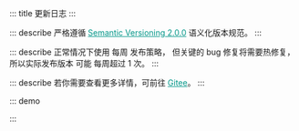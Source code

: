::: title 更新日志
:::

::: describe 严格遵循 <a style="color:#009688;" href="https://semver.org/lang/zh-CN/">Semantic Versioning 2.0.0</a> 语义化版本规范。
:::

::: describe 正常情况下使用 每周 发布策略， 但关键的 bug 修复将需要热修复，所以实际发布版本 可能 每周超过 1 次。
:::

::: describe 若你需要查看更多详情，可前往 <a style="color:#009688;" target="_blank" href="https://gitee.com/layui/layui-vue/releases">Gitee</a>。
:::

::: demo
<template>
<lay-timeline>
<lay-timeline-item title="2.0.0">
<ul>
<a name="2-0-0"></a>
<li>
<h3>2.0.0 <span class="layui-badge-rim">2023-04-26</span></h3>
<ul>
<li>[新增] field 组件 title 插槽，支持标题自定义。</li>
<li>[新增] select-option-group 组件，为 select-option 提供分组。</li>
<li>[新增] tree-select 组件 search 属性，用于启用节点搜索功能。</li>
<li>[新增] form 组件 label-position 属性，全局设置子组件 label 位置。</li>
<li>[新增] checkcard 组件，通过卡片的形式提供多选操作。</li>
<li>[新增] checkcard-group 组件，多选卡片组，用于配合 checkcard 使用。</li>
<li>[新增] radio-button 组件，通过按钮的形式提供单选操作。</li>
<li>[新增] tree-select 组件 contentStyle 属性，用于设置面板的 style 样式。</li>
<li>[新增] tree-select 组件 contentClass 属性，用于设置面板的 class 属性。</li>
<li>[修复] layer 组件 maxmin 属性开启时，最小化内容溢出的问题。</li>
<li>[修复] tree 组件 showCheckbox 属性启用时，title 与 checkbox 的异常间隔。</li>
<li>[修复] form-item 组件 mode 属性为 inline 时，表单项仍以 block 的形式排布。</li>
<li>[修复] rate 组件在 form-item 中不垂直居中的问题。</li>
<li>[修复] switch 组件在 form-item 中不垂直居中的问题。</li>
<li>[修复] form 组件 pane 属性启用时，并且 form-item 组件 label 属性缺省，表单项仍偏移的问题。</li>
<li>[修复] form 组件 pane 属性启用时，方框边角不跟随主题变量的问题。</li>
<li>[修复] icon-picker 组件，选项边角不跟随主题变量的问题。</li>
<li>[修复] tooltip 组件，面板边角不跟随主题变量的问题。</li>
<li>[修复] collapse 组件，面版边角不跟随主题变量的问题。</li>
<li>[修复] date-picker 组件，面板边角不跟随主题变量的问题。</li>
<li>[修复] form-item 组件，required 颜色不跟随主题色的问题。</li>
<li>[优化] form-item 组件，required 边距，调整尺寸。 </li>
<li>[调整] form-item 组件 mode 属性为 inline 时，表单项宽度由 190px 调整为 220px。</li>
<li>[主题] global-primary-color 变量默认值由 #009688 调整为 #16baaa。</li>
<li>[主题] global-checked-color 变量默认值由 #5FB878 调整为 #16b777。</li>
<li>[文档] radio-button 说明从 radio 文档剥离，独立为单独的菜单项。</li>
<li>[文档] collapse 折叠面板文档更新，补充案例说明。</li>
<li>[文档] form 表单文档更新，补充案例说明。</li>
<li>[升级] layer-vue 到 1.8.4 版本。</li>
</ul>  
 </li>
</ul>
</lay-timeline-item>
<lay-timeline-item title="1.12.0">
<ul>
<a name="1-12-0"></a>
<li>
<h3>1.12.0 <span class="layui-badge-rim">2023-04-25</span></h3>
<ul>
<li>[新增] radio-button 组件，通过按钮的形式展现单选操作, 可以与 radio-group 配合。</li>
<li>[新增] radio-button 组件 model-value 属性，用于设置当前选中值。</li>
<li>[新增] radio-button 组件 name 属性，input 原生 name 属性。</li>
<li>[新增] radio-button 组件 label 属性与 label 插槽，用于设置单选按钮文本值。</li>
<li>[新增] radio-button 组件 value 属性，用于设置单选按钮绑定值。</li>
<li>[新增] radio-button 组件 disabled 属性，用于设置单选按钮禁用状态。</li>
<li>[新增] radio-button 组件 size 属性，用于设置单选按钮尺寸。</li>
<li>[新增] radio-button 组件 change 属性，值改变时触发。</li>
<li>[修复] form-item 组件 console.log 代码。 </li>
<li>[修复] vue-tsc 检测错误，固化 vue-tsc 版本。</li>
<li>[优化] from-item 组件 label 属性与 label 插槽不存在时，labelWidth 不再生效。</li>
<li>[文档] radio.md 新增单选按钮的代码案例。</li>
<li>[文档] select.md 允许清空代码案例，移除禁用状态，恢复演示。</li>
</ul>  
 </li>
</ul>
</lay-timeline-item>
<lay-timeline-item title="1.11.0">
<ul>
<a name="1-11-4"></a>
<li>
<h3>1.11.4 <span class="layui-badge-rim">2023-04-22</span></h3>
<ul>
<li>[修复] checkbox 组件 label 属性不启用时，icon 发生偏移的问题。</li>
<li>[修复] checkbox 组件在 table cell 中默认无法居中的问题。</li>
</ul>
</li>
</ul>
<ul>
<a name="1-11-3"></a>
<li>
<h3>1.11.3 <span class="layui-badge-rim">2023-04-19</span></h3>
<ul>
<li>[修复] @postcss/autoprefixer 产生的 Replace fill-available to stretch 警告。</li>
<li>[优化] checkbox 组件 label 标签与 icon 图标不居中对齐的问题。</li>
<li>[优化] checkbox 组件 size 属性启用时，不同尺寸下的 icon 大小。</li>
<li>[文档] transition 组件 time 属性的类型与默认值说明。</li>
</ul>
</li>
</ul>
<ul>
<a name="1-11-2"></a>
<li>
<h3>1.11.2 <span class="layui-badge-rim">2023-04-15</span></h3>
<ul>
<li>[修复] codesandbox 演示地址链接失效的问题。</li>
<li>[修复] color-picker 组件 modelValue 属性缺少响应式的问题。</li>
<li>[优化] color-picker 组件 eyeDropper 属性启用时的图标，由 svg 调整为内置 iconfont 图标项。</li>
<li>[优化] input 组件 password 属性启用时的图标，由 svg 调整为内置 iconfont 图标项。</li>
</ul>
</li>
</ul>
<ul>
<a name="1-11-1"></a>
<li>
<h3>1.11.1 <span class="layui-badge-rim">2023-04-13</span></h3>
<ul>
<li>[修复] icon-picker 组件 totalPage 出现小数的问题。</li>
<li>[修复] icon-picker 组件 下一页 操作，超出最大页码后仍不禁用的问题。</li>
</ul>
</li>
</ul>
<ul>
<a name="1-11-0"></a>
<li>
<h3>1.11.0 <span class="layui-badge-rim">2023-04-13</span></h3>
<ul>
<li>[新增] table 组件 sort-change 事件，在 column 排序时触发。</li>
<li>[修复] config-provider 组件 themeVariable 属性在夜间模式下不生效的问题。</li>
<li>[修复] tab 组件 brief 风格中标题颜色由 primary-color 调整为 checked-color 变量。</li>
<li>[修复] page 组件 theme 属性缺省，主题色不跟随 config-provider 组件配置。</li>
<li>[修复] date-picker 组件主题色不跟随 config-provider 组件配置。</li>
<li>[修复] webpack 构建项目时，因为 tree-shaking 造成 index.css 丢失。</li>
<li>[升级] icons-vue 到 1.1.0 版本。</li>
<li>[升级] layer-vue 到 1.8.2 版本。</li>
<li>
<h4 style="margin-bottom: 0px !important;font-weight: 500 !important;">icons</h4>
<ul>
<li>[新增] icons 组件 type 属性 layui-icon-help-circle 值, HelpCircleIcon 图标组件。</li>
<li>[新增] icons 组件 type 属性 layui-icon-tips-fill 值, TipsFillIcon 图标组件。</li>
<li>[新增] icons 组件 type 属性 layui-icon-test 值, TestIcon 图标组件。</li>
<li>[新增] icons 组件 type 属性 layui-icon-clear 值, ClearIcon 图标组件。</li>
<li>[新增] icons 组件 type 属性 layui-icon-keyboard 值, KeyboardIcon 图标组件。</li>
<li>[新增] icons 组件 type 属性 layui-icon-backspace 值, BackspaceIcon 图标组件。</li>
<li>[新增] icons 组件 type 属性 layui-icon-show 值, ShowIcon 图标组件。</li>
<li>[新增] icons 组件 type 属性 layui-icon-hide 值, HideIcon 图标组件。</li>
<li>[新增] icons 组件 type 属性 layui-icon-error 值, ErrorIcon 图标组件。</li>
<li>[新增] icons 组件 type 属性 layui-icon-success 值, SuccessIcon 图标组件。</li>
<li>[新增] icons 组件 type 属性 layui-icon-question 值, QuestionIcon 图标组件。</li>
<li>[新增] icons 组件 type 属性 layui-icon-lock 值, LockIcon 图标组件。</li>
<li>[新增] icons 组件 type 属性 layui-icon-moon 值, MoonIcon 图标组件。</li>
<li>[新增] icons 组件 type 属性 layui-icon-github 值, GithubIcon 图标组件。</li>
<li>[新增] icons 组件 type 属性 layui-icon-disabled 值, DisabledIcon 图标组件。</li>
<li>[新增] icons 组件 type 属性 layui-icon-gitee 值, GiteeIcon 图标组件。</li>
<li>[新增] icons 组件 type 属性 layui-icon-eye-invisible 值, EyeInvisibleIcon 图标组件。</li>
<li>[新增] icons 组件 type 属性 layui-icon-eye 值, EyeIcon 图标组件。</li>
</ul>
</li>
<li>
<h4 style="margin-bottom: 0px !important;font-weight: 500 !important;">layer</h4>
<ul>
<li>[新增] layer 组件 beforeClose 回调函数，他将在关闭前触发，你可以通过 return false 来阻止关闭。</li>
<li>[修复] layer 组件 maxmin 属性在首次拖拽前，无法正常最小化的问题。</li>
</ul>
</li>
</ul>  
 </li>
</ul>
</lay-timeline-item>
<lay-timeline-item title="1.10.0">
<ul>
<a name="1-10-0"></a>
<li>
<h3>1.10.1 <span class="layui-badge-rim">2023-04-08</span></h3>
<ul>
<li>[修复] form 组件 model 属性中对象字段为 0 时，总是验证为空的问题。</li>
<li>[修复] form-item 组件 prop 属性无法深度取值的问题。</li>
<li>[优化] form-item 组件 prop 属性，区分深层与浅层取值的逻辑。</li>
</ul>
</li>
</ul>
<ul>
<a name="1-10-0"></a>
<li>
<h3>1.10.0 <span class="layui-badge-rim">2023-04-06</span></h3>
<ul>
<li>[新增] form 组件 pane 属性，开启表单面板风格。</li>
<li>[修复] date-picker 组件 range 启用时，因 border 属性而造成的高度不严格问题。</li>
<li>[修复] transfer 组件处于 search 状态时，未被过滤选中的数据会被移回左侧的问题。</li>
<li>[优化] es 产物 decode 没有被 Tree shaking, 从而造成应用构建产物体积过大的问题。</li>
<li>[文档] button.md 页面更新 dropdown + button + button-group 实现的案例。</li>
<li>[文档] menu.md 页面更新 indent 属性描述错误。</li>
<li>[升级] layer-vue 到 1.8.0 版本。</li>
<li>
<h4 style="margin-bottom: 0px !important;font-weight: 500 !important;">layer</h4>
<ul>
<li>[新增] layer 组件 moveOut 属性，默认只能在窗口内拖拽，如果你想让拖到窗外，那么设定 true 即可。</li>
<li>[新增] layer 组件 moveEnd 回调函数，默认不会触发，如果你需要，设定 moveEnd: function(){} 即可。</li>
<li>[新增] layer 组件 moveStart 回调函数，默认不会触发，如果你需要，设定 moveStart: function(){} 即可。</li>
<li>[优化] layer 组件 icon 属性为 1 2 3 4 5 6 7 时的图标集合。</li>
</ul>
</li>
</ul>  
 </li>
</ul>
</lay-timeline-item>
<lay-timeline-item title="1.9.x">
<ul>
<a name="1-9-8"></a>
<li>
<h3>1.9.8 <span class="layui-badge-rim">2023-03-30</span></h3>
<ul>
<li>[新增] upload 组件 onProgress 属性，上传过程回调，本质为 xhr.upload.onprogress 回调函数。</li>
<li>[优化] table 组件 autoColsWidth 属性，支持树表的列宽计算。</li>
</ul>  
 </li>
</ul>
<ul>
<a name="1-9-7"></a>
<li>
<h3>1.9.7 <span class="layui-badge-rim">2023-03-29</span></h3>
<ul>
<li>[新增] table 组件 autoColsWidth 属性，列宽自动计算，最大程度利用空间，默认为 false。</li>
<li>[新增] date-picker 组件 range 属性为 true 且 type 属性为 time 的时间范围选择面板。</li>
<li>[新增] layui-vue 安装的 options 选项 zIndex 配置，用于设置 layer 的 z-index 起始值。</li>
<li>[修复] dropdown，select, date-picker 组件 disabled 属性，修改值报错。</li>
<li>[修复] datepicker 组件 range 启用时，内容没有沾满实际宽度，从而导致诡异的后边距。</li>
<li>[优化] table 组件 default-expand-all 属性，使其具备响应式的能力。</li>
</ul>  
 </li>
</ul>
<ul>
<a name="1-9-6"></a>
<li>
<h3>1.9.6 <span class="layui-badge-rim">2023-03-24</span></h3>
<ul>
<li>[新增] volar 支持，提供 components.ts 配置文件，为 volar 的自动提示功能提供支持。</li>
<li>[优化] sub-menu 组件 id 属性为非必填，常用于静态展示，不需要 id 属性完成联动的场景。</li>
<li>[优化] menu-item 组件 id 属性为非必填，常用于静态展示，不需要 id 属性来完成联动的场景。</li>
<li>[优化] table 组件 selectedKeys 与 expandKeys 属性，由 Recordable[] 修改为 string[] 类型。</li>
</ul>  
 </li>
</ul>
<ul>
<a name="1-9-5"></a>
<li>
<h3>1.9.5 <span class="layui-badge-rim">2023-03-22</span></h3>
<ul>
<li>[修复] tree-select 组件 modelValue / v-model 属性为空，input 组件回显不更新的问题。</li>
<li>[修复] autocomplete 组件 size 属性必填导致的控制台警告，调整该属性为非必填。</li>
<li>[修复] tree-select 组件 multiple 属性启用时，v-model / modelValue 不支持 null 值的问题。</li>
<li>[修复] select 组件 multiple 属性启用时, v-model / modelValue 不支持 null 值的问题。</li>
</ul>  
 </li>
</ul>
<ul>
<a name="1-9-4"></a>
<li>
<h3>1.9.4 <span class="layui-badge-rim">2023-03-22</span></h3>
<ul>
<li>[新增] table 组件 resize 属性，用于开启列宽拉伸，columns 存在同名属性，可用于开启某一列宽拉伸。</li>
<li>[新增] autocomplete 组件 size 属性，用于设置 input 输入框尺寸。</li>  
 <li>[新增] upload 组件 before-upload 属性，用于设置上传前回调，参数为 file | file[]，通过返回 false 来阻止上传。</li>
<li>[优化] table 组件 header 样式，移除定位属性，避免与 layer 不必要的层级冲突。</li>
<li>[修复] date-picker 组件月份面板，点击 1 月份选项被清空的问题。</li>
</ul>  
 </li>
</ul>
<ul>
<a name="1-9-3"></a>
<li>
<h3>1.9.3 <span class="layui-badge-rim">2023-03-17</span></h3>
<ul>
<li>[新增] table 组件 table-border-radius Css3 变量。</li>  
 <li>[新增] dropdown 组件 dropdown-content-border-radius Css3 变量。 </li>
<li>[优化] autocomplete 组件 selected 样式，输入内容与提示内容相匹配时，使用次色标注。 </li>
<li>[优化] global-border-radius 变量对 dropdown 组件下拉面板的样式影响。 </li>
<li>[优化] global-border-radius 变量对 table 组件样式影响。</li>
<li>[优化] table 组件 page 分页栏样式，修改 select 高度为 26px。</li>
</ul>  
 </li>
</ul>
<ul>
<a name="1-9-2"></a>
<li>
<h3>1.9.2 <span class="layui-badge-rim">2023-03-13</span></h3>
<ul>
<li>[新增] auto-complete 组件，带提示的文本输入框，用于辅助输入。<a href="https:/gitee.com/layui/layui-vue/issues/I6JSOA">#I6JSOA</a></li>  
 <li>[新增] page 组件 showPage 属性开启时, 显示首页直达功能，从而改善易用性。<a href="https://gitee.com/layui/layui-vue/issues/I69ZW6">#I69ZW6</a></li>
<li>[优化] page 组件 limits 所依赖的原生 select 高度, 使其与其他元素保持一致。</li>
<li>
<h4 style="margin-bottom: 0px !important;font-weight: 500 !important;">autocomplete</h4>
<ul>
<li>[新增] autocomplete 组件 name 属性, input 原生 name 属性。</li>
<li>[新增] autocomplete 组件 allow-clear 属性, 用于开启清空操作。</li>
<li>[新增] autocomplete 组件 disabled 属性, 用于设置输入框禁用状态。</li>
<li>[新增] autocomplete 组件 placeholder 属性, 用于设置输入框提示信息。</li>
<li>[新增] autocomplete 组件 fetchSuggestions 属性, 输入时的回调方法，用于查询建议列表。</li>
<li>[新增] autocomplete 组件 contentStyle 属性, 继承至 dropdown 组件，用于设置下拉面板的 style 属性。</li>
<li>[新增] autocomplete 组件 contentClass 属性, 继承至 dropdown 组件，用于设置下拉面板的 class 属性。</li>
<li>[新增] autocomplete 组件 autoFitWidth 属性, 继承至 dropdown 组件，继承至 dropdown 组件，用于设置下拉面板是否与输入框宽度相同。</li>
</ul>
</li>
</ul>  
 </li>
</ul>
<ul>
<a name="1-9-1"></a>
<li>
<h3>1.9.1 <span class="layui-badge-rim">2023-03-09</span></h3>
<ul>  
 <li>[新增] page 组件 showPage 属性开启时, 显示最后一页直达功能，从而改善易用性。<a href="https://gitee.com/layui/layui-vue/issues/I69ZW6">#I69ZW6</a></li>
<li>[修复] table 组件 columns 中 type 属性为 number 的列，不会被导出的问题。<a href="https://gitee.com/layui/layui-vue/issues/I6KXVD">#I6KXVD</a></li>
<li>[修复] table 组件导出功能，如果匹配不到字段不创建列结构，导致 excel 整体错位的问题。<a href="https://gitee.com/layui/layui-vue/issues/I6KXVD">#I6KXVD</a></li>
<li>[修复] table 组件 columns 中包含 children 属性的 column 设置 fixed 属性不生效的问题。<a href="https://gitee.com/layui/layui-vue/issues/I6L4AY">#I6L4AY</a></li>
<li>[优化] table 组件 columns 中 type 属性为 checkbox 或 radio 的列，不再被导出。<a href="https://gitee.com/layui/layui-vue/issues/I6KXVD">#I6KXVD</a></li>
</ul>  
 </li>
</ul>
<ul>
<a name="1-9-0"></a>
<li>
<h3>1.9.0 <span class="layui-badge-rim">2023-03-05</span></h3>
<ul>  
 <li>[新增] input 组件 focus 与 blur 方法, 通过方法调用促使 input 获取焦点。</li>
<li>[新增] textarea 组件 focus 与 blur 方法, 通过方法调用促使 textarea 获取焦点。</li>
<li>[新增] types 目录 components.d.ts 声明文件, web-types.json, attributes.json 和 tags.json 配置文件。</li>
<li>[优化] upload 组件 cutOptions.layerOption.area 属性, 默认值由 ["640px","640px"] 修改为 "auto"。</li>
<li>[优化] select 组件 multiple 属性为 true 时, 传递非 array 类型数据时的异常信息。</li>
<li>[重要] upload 组件 multiple 为 false 时, 上传时 file[0] 字段修改为 file 字段。<span style="color:red;">破坏性</span></li>
<li>
<h4 style="margin-bottom: 0px !important;font-weight: 500 !important;">layer</h4>
<ul>
<li>[新增] layer 组件 footer 插槽, 自定义底部内容, 用于完成高度自定义的操作栏。</li>
<li>[新增] layer 组件 btn 数组内对象的 disabled 属性, 用于设置 button 的禁用状态。 </li>
<li>[新增] layer 组件 offset 属性 `tl` `tr` `bl` `br` 可选值, 在 drawer 模式时, 首个字母决定动画方向。</li>
<li>[修复] layer 组件 offset 属性为 `t` `l` `b` `r`, 并且宽高不是 100% 时, 位置不居中的问题。</li>
<li>[修复] layer 组件 title 属性作为 ref 响应值时, 内容高度不随之动态计算, 而导致内容超出窗体本身尺寸。</li>
<li>[修复] layer 组件 type 属性为 4 或 `drawer` 并且 offset 属性缺省的情况下弹窗居中显示的问题。</li>
<li>[修复] layer 组件 z-index 属性不为空时, 在操作弹窗时会被置顶逻辑覆盖的问题, 优化为 z-index 存在值时, 禁用置顶。</li>
<li>[修复] layer 组件 offset 属性的单位为 % 时, 实际位置会减去弹窗宽高/2 长度的问题。</li>
<li>[优化] layer 组件 type 属性为 notifiy 或 4 类型的样式, 关闭按钮的位置, 标题与内容间距, 边框颜色与阴影等。</li>
<li>[优化] layer 组件 area 属性高度自适应, 并兼容一下三种高度自适应写法 area: "300px" || ["300px", "auto"] || ["300px"]。</li>
<li>[优化] layer 组件 type 属性为 photos 时, 标题闪烁的问题, 调整为淡入淡出。</li>
<li>[优化] layer 组件 content 高度自适应逻辑, 由 js 计算调整为 flex 响应式布局。</li>
<li>[升级] layer-vue 到 1.6.0 版本。</li>
</ul>
</li>
</ul>  
 </li>
</ul>
</lay-timeline-item>
<lay-timeline-item title="1.8.x">
<ul>
<a name="1-8-10"></a>
<li>
<h3>1.8.10 <span class="layui-badge-rim">2023-02-19</span></h3>
<ul>
<li>[修复] layer 与 dropdown 的层级错误, 无法在 layer 中正常显示的问题。</li>
</ul>  
 </li>
</ul>
<ul>
<a name="1-8-9"></a>
<li>
<h3>1.8.9 <span class="layui-badge-rim">2023-02-19</span></h3>
<ul>
<li>[修复] layer 组件在创建多个时, z-index 层级无法自增的问题。</li>
<li>[修复] upload 组件裁剪后的文件固定为 image/png 类型, 与裁剪前不一致的问题。</li>
<li>[优化] 公共工具打包到 badge 目录的问题, 在 es 模式时 badge 组件被其他组件导入的问题。</li>
<li>[优化] upload 组件 cut-options 属性, 修复其响应式特性失效的问题。</li>
<li>[优化] layer 组件在点击标题时, 置于所有已存在的弹出层最顶部。</li>
<li>[优化] 移除 vue/reactivity 在源码中的使用, 从而改善打包。 </li>
<li>[升级] @vueuse/core 到 9.12.0 版本。</li>
<li>[升级] layer-vue 到 1.4.9 版本。</li>
</ul>  
 </li>
</ul>
<ul>
<a name="1-8-8"></a>
<li>
<h3>1.8.8 <span class="layui-badge-rim">2023-02-17</span></h3>
<ul>
<li>[修复] layer 组件 z-index 缺少响应式特性的问题。 </li>
<li>[修复] page 组件 showPage 为 true 时, 上下页操作处于禁用状态的问题。</li>
<li>[升级] layer-vue 1.4.8 版本。</li>
</ul>  
 </li>
</ul>
<ul>
<a name="1-8-7"></a>
<li>
<h3>1.8.7 <span class="layui-badge-rim">2023-02-06</span></h3>
<ul>
<li>[新增] tree 组件 expandKeys 属性, 用于设置展开节点</li>
<li>[新增] cascader 组件 changeOnSelect 属性，用于开启选择即改变功能。</li>
<li>[新增] textarea 组件 autosize 属性, 根据内容宽度自适应默认高度。</li>
<li>[新增] textarea 组件 rols 属性, 原生属性。</li>
<li>[新增] textarea 组件 cols 属性, 原生属性。</li>
<li>[修复] textarea 组件 width 和 height 样式不生效的问题。</li>
</ul>  
 </li>
</ul>
<ul>
<a name="1-8-6"></a>
<li>
<h3>1.8.6 <span class="layui-badge-rim">2023-02-03</span></h3>
<ul>
<li>[新增] table 组件列插槽 row column rowIndex columnIndex 参数。</li>
<li>[修复] upload 组件 before 事件重复回调的问题。</li>
<li>[修复] upload 组件 layerOption 设置后，默认配置失效的问题。</li>
<li>[过时] table 组件列插槽 data 参数。</li>
</ul>  
 </li>
</ul>
<ul>
<a name="1-8-5"></a>
<li>
<h3>1.8.5 <span class="layui-badge-rim">2023-01-24</span></h3>
<ul>
<li>[修复] upload 组件 cutOption 配置中 copperOption 属性不生效的问题。</li>
<li>[修复] form-item 组件在 unmounted 卸载时，不会在 form 中注销，导致不正确的验证逻辑。</li>
<li>[修复] table 组件 columns 多级表头 children 配置启用时，尾节点的右边框不显示。</li>
</ul>  
 </li>
</ul>
<ul>
<a name="1-8-4"></a>
<li>
<h3>1.8.4 <span class="layui-badge-rim">2023-01-11</span></h3>
<ul>
<li>[新增] table 组件 customSlot 插槽 column 参数，用于获取当前渲染的列信息。</li>
<li>[修复] tree-select 组件 v-model 属性设置 null 与 undefined 时，placeholder 不生效。</li>
<li>[修复] select 组件 v-model 属性设置 null 与 undefined 时，placeholder 不生效。</li>
<li>[修复] table 组件 columns 属性配置 children 插槽不生效的问题。</li>
</ul>  
 </li>
</ul>
<ul>
<a name="1-8-3"></a>
<li>
<h3>1.8.3 <span class="layui-badge-rim">2023-01-06</span></h3>
<ul>
<li>[修复] tree-select 组件多选模式点击节点产生错误异常的问题。</li>
<li>[修复] tree-select 组件 checkStrictly 属性为 false 时，删除父节点子节点不删除的问题。</li>
<li>[修复] date-picker 组件范围选择，type 属性为 yearmonth 时右下角仍展示具体日期的问题。</li>
<li>[修复] input 组件 style 属性 border-radius 设置过大导致的边角缺失。</li>
<li>[修复] input 组件 type 属性为 number 时显示原生加减操作的问题。</li>
<li>[文档] 主题配置 "重置配置" 功能实现。</li>
</ul>  
 </li>
</ul>
<ul>
<a name="1-8-2"></a>
<li>
<h3>1.8.2 <span class="layui-badge-rim">2022-12-29</span></h3>
<ul>
<li>[修复] select 组件多选模式 placeholder 在有选中值时仍显示的问题。</li>
<li>[修复] tree-select 组件多选模式 placeholder 在有选中值时仍显示的问题。</li>
<li>[修复] tree-select 组件多选模式点击 + - 号仍触发 change 事件的问题。</li>
</ul>  
 </li>
</ul>
<ul>
<a name="1-8-1"></a>
<li>
<h3>1.8.1 <span class="layui-badge-rim">2022-12-29</span></h3>
<ul>
<li>[修复] badge 组件 color 属性失效的问题。</li>
<li>[修复] barcode 组件属性缺少响应式的能力。 </li>
<li>[修复] treeSelect 多选模式 值 无法删除的问题。</li>
<li>[修复] treeSelect 多选模式 change 事件多次触发的问题。</li>
<li>[修复] qrcode 组件 backgroundColor 属性必填警告。</li>
<li>[修复] qrcode 组件属性缺少响应式的能力。 </li>
<li>[修复] qrcode 组件 width 属性必填警告。</li>
<li>[修复] qrcode 组件 color 属性必填警告。</li>
</ul>  
 </li>
</ul>
<ul>
<a name="1-8-0"></a>
<li>
<h3>1.8.0 <span class="layui-badge-rim">2022-12-29</span></h3>
<ul>
<li>
<h4 style="margin-bottom: 0px !important;font-weight: 500 !important;">Tree Select</h4>
<ul>
<li>[新增] tree-select 组件 v-model 属性，用于设置当前选择值。</li>
<li>[新增] tree-select 组件 data 属性，用于设置树数据。</li>
<li>[新增] tree-select 组件 multiple 属性，用于设置开启多选模式。</li>
<li>[新增] tree-select 组件 allow-clear 属性，用于开启清空操作。</li>
<li>[新增] tree-select 组件 disabled 属性，用于禁用选择。</li>
<li>[新增] tree-select 组件 placeholder 属性，用于设置提示信息。</li>
<li>[新增] tree-select 组件 checkStrictly 属性，用于禁用复选框的级联逻辑。</li>
<li>[新增] tree-select 组件 collapseTagsTooltip 属性，用于开启多选值折叠显示。</li>
<li>[新增] tree-select 组件 minCollapsedNum 属性，用于设置超过指定标签数量后开启折叠。</li>
<li>[新增] tree-select 组件 size 属性，用于设置组件尺寸。</li>
</ul>
</li>
<li>
<h4 style="margin-bottom: 0px !important;font-weight: 500 !important;">Qrcode</h4>
<ul>
<li>[新增] qrcode 组件 text 属性，用于设置二维码实际值。</li>
<li>[新增] qrcode 组件 color 属性，用于设置二维码前景色。</li>
<li>[新增] qrcode 组件 background-color 属性，用于设置二维码背景色。</li>
<li>[新增] qrcode 组件 width 属性，用于设置二维码宽度。</li>
</ul>
</li>
<li>
<h4 style="margin-bottom: 0px !important;font-weight: 500 !important;">Barcode</h4>
<ul>
<li>[新增] barcode 组件 value 属性，用于设置条形码实际值。</li>
<li>[新增] barcode 组件 line-color 属性，用于设置条形码颜色。</li>
<li>[新增] barcode 组件 width 属性，用于设置条形码每条之间的宽度。</li>
<li>[新增] barcode 组件 height 属性，用于设置条形码高度。</li>
<li>[新增] barcode 组件 margin 属性，用于设置条形码周边空白间距。</li>
<li>[新增] barcode 组件 displayValue 属性，用于设置显示条形码实际值。</li>
<li>[新增] barcode 组件 text 属性，用于覆盖默认的文本信息。</li>
<li>[新增] barcode 组件 background 属性，用于设置条形码背景色。</li>
<li>[新增] barcode 组件 format 属性，用于设置条形码类型。</li>
</ul>
</li>
<li>
<h4 style="margin-bottom: 0px !important;font-weight: 500 !important;">其他</h4>
<ul>
<li>[新增] menu-item 组件 to 属性，路由目标地址，设置该属性后，开启 router 模式。</li>
<li>[修复] table 组件 column 配置值变动时，旧的 column 配置未被清空的问题。</li>
<li>[修复] cascader 组件 v-model 属性不为空时，初始化触发 change 回调的问题。</li>
<li>[修复] cascader 组件 v-model 属性值更新时，回显失效的问题。</li>
<li>[修复] badge 组件 theme 属性未设置时, 水波纹效果不生效。</li>
<li>[修复] icon-picker 组件 class 的错误命名。</li>
<li>[优化] input 组件 allow-clear 属性，默认不显示清空按钮，鼠标移入后展示。</li>
<li>[优化] textarea 组件 allow-clear 属性，默认不显示清空按钮，鼠标移入后展示。</li>
<li>[优化] select 组件 allow-clear 属性，默认不显示清空按钮，鼠标移入后展示。</li>
<li>[优化] icon-picker 组件 allow-clear 属性，默认不显示清空按钮，鼠标移入后展示。</li>
<li>[优化] table 组件 column 配置 type 为 number 类型时，起始坐标结合分页数据。</li>
</ul>
</li>
</ul>  
 </li>
</ul>
</lay-timeline-item>
<lay-timeline-item title="1.7.x">
<ul>
<a name="1-7-13"></a>
<li>
<h3>1.7.13 <span class="layui-badge-rim">2022-12-18</span></h3>
<ul>
<li>[修复] select 组件多选模式设置 style 属性 width 宽度失效问题。</li>
<li>[修复] transfer 组件 search-method 设置后默认检索逻辑仍生效的问题。</li>
<li>[修复] transfer 组件 width 属性受 flex 影响宽度不稳定的问题。</li>
<li>[修复] tab 组件在夜间模式下默认样式与卡片样式出现额外的白色边框。</li>
<li>[优化] transfer 组件 search 属性开启时，拼字阶段仍触发搜索的问题。</li>
<li>[优化] router 路由拦截添加 nprogress 加载过渡动画。</li>
</ul>  
 </li>
</ul>
<ul>
<a name="1-7-12"></a>
<li>
<h3>1.7.12 <span class="layui-badge-rim">2022-12-15</span></h3>
<ul>
<li>[新增] transfer 组件 leftTitle 插槽, 自定义左侧标题。</li>
<li>[新增] transfer 组件 rightTitle 插槽, 自定义右侧标题。</li>
<li>[新增] transfer 组件 search-method 方法，自定义搜索逻辑。</li>
<li>[新增] tag-input 组件 append 插槽, 用于前缀自定义内容。</li>
<li>[新增] tag-input 组件 prepend 插槽, 用于后缀自定义内容。</li>
<li>[新增] select 组件 append 插槽, 用于前缀自定义内容。</li>
<li>[新增] select 组件 prepend 插槽，用于后缀自定义内容。</li>
<li>[新增] split-panel-item 组件 space 属性百分比数值支持。</li>
<li>[修复] icon-picker 组件按需加载 lay-icon 无法解析的警告。</li>
<li>[修复] transfer 组件 dataSource 配置不存在 title 属性时产生异常。</li>
<li>[修复] table 组件 columns 属性动态修改后表格不刷新的响应式问题。</li>
</ul>  
 </li>
</ul>
<ul>
<a name="1-7-11"></a>
<li>
<h3>1.7.11 <span class="layui-badge-rim">2022-12-05</span></h3>
<ul>
<li>[新增] tab 组件鼠标滚动功能, 兼容移动端 touch 事件。</li>
<li>[新增] textarea 组件 autosize 属性, 根据内容自适应大小。</li>
<li>[新增] icon-picker 组件 allow-clear 属性, 开启清空操作。</li>
<li>[修复] button 组件 夜间模式 下, 普通按钮边框高亮与背景色不一致的问题。</li>
<li>[修复] cascader 组件 v-model 属性不为空时, 无法正常回显。</li>
<li>[修复] select 组件 muilpart 为 true 时候 placeholder 属性无效。</li>
<li>[修复] page-header 组件 backIcon 插槽 html 中使用无效。</li>
<li>[优化] checkbox 组件 默认主题 下, 勾选框多余的左边框。</li>
<li>[优化] icon-picker 组件 下拉 图标, 在打开关闭时赋予不同的状态。</li>
<li>[优化] table 组件 .layui-table-total 背景色 fixed 字段不生效的问题。</li>
<li>[优化] layer 组件 success 回调执行时机。</li>
</ul>
</li>
</ul>
<ul>
<a name="1-7-10"></a>
<li>
<h3>1.7.10 <span class="layui-badge-rim">2022-11-30</span></h3>
<ul>
<li>[修复] select 组件 search-method 属性, 自定义搜索逻辑不生效。</li>
<li>[优化] select 组件文档, 简化使用案例。</li>
</ul>
</li>
</ul>
<ul>
<a name="1-7-9"></a>
<li>
<h3>1.7.9 <span class="layui-badge-rim">2022-11-22</span></h3>
<ul>
<li>[新增] select 组件 search-method 属性, 允许自定义搜索逻辑。</li>
<li>[修复] tag 组件 max-width 属性, 内容超出后 `...` 省略符缺失。</li>
<li>[修复] table 组件 column 属性 align 配置失效, 该问题仅存在 1.7.8 版本。</li>
<li>[修复] select 组件 build 后, 选中内容无法正确回显。</li>
<li>[修复] tab 组件 build 后, tab-item 无法正确显示, 在嵌套 v-for 时。</li>
<li>[修复] table 组件 default-toolbar 在配置数组时, 未按顺序渲染。</li>
</ul>
</li>
</ul>
<ul>
<a name="1-7-8"></a>
<li>
<h3>1.7.8 <span class="layui-badge-rim">2022-11-19</span></h3>
<ul>
<li>[新增] upload 组件 auto 属性, 是否自动上传配置。</li>
<li>[修复] table 组件 ellipsisTooltip 属性不生效。</li>
<li>[优化] backtop 组件部分浏览器版本无法正常返回顶部。</li>
<li>[优化] date-picker 组件 btn 操作 border-radius 样式细节。</li>
<li>[优化] tag-input 组件 maxWidth 属性默认为 100%。</li>
<li>[优化] tag-input 组件 tagWidth 超出 input 宽度时自动省略文本。</li>
<li>[优化] table 组件 default-toolbar 属性支持 Array 类型, 举例：['print']。</li>
<li>[优化] select 组件 dropdown 关闭时统一清空 search 内容。</li>
</ul>
</li>
</ul>
<ul>
<a name="1-7-7"></a>
<li>
<h3>1.7.7 <span class="layui-badge-rim">2022-11-11</span></h3>
<ul>
<li>[新增] upload 组件 text 属性, 设置上传描述。</li>
<li>[新增] upload 组件 dragText 属性, 设置拖拽面板提示信息。</li>
<li>[修复] select-option 组件 default 插槽内容为多层元素时, 使用 label 属性值作为回显。</li>
<li>[修复] input-number 组件 step 设置为小数时精度丢失的问题。</li>
<li>[修复] tooltip 组件临近屏幕边界, 三角位置显示错误。</li>
<li>[优化] select-option 组件 多选 模式只能点击复选框的问题。</li>
<li>[优化] select 组件 search 事件在拼字时触发的问题。</li>
<li>[优化] select 组件 change 事件触发时机不恰当的问题。</li>
</ul>
</li>
</ul>
<ul>
<a name="1-7-6"></a>
<li>
<h3>1.7.6 <span class="layui-badge-rim">2022-11-09</span></h3>
<ul>
<li>[新增] page-header 组件 back-icon 插槽, 自定义返回图标。</li>
<li>[新增] page-header 组件 back-icon 属性, 自定义返回图标。</li>
<li>[修复] input-number 组件 step 设置为小数时精度丢失的问题。</li>
<li>[修复] datePicker 组件 年选择器 清空后再点击确定回显错误。</li>
<li>[修复] select 组件 单选模式 与 多选模式 清空操作样式不统一的问题。</li>
<li>[修复] select 组件 单选模式 与 多选模式 下拉宽度不一致的问题。</li>
<li>[修复] select 组件 多选模式 @search 事件不生效的问题。</li>
<li>[优化] select 组件 label 属性不兼容 number 类型。</li>
<li>[优化] select-option 组件 label 属性为 null 时, 单选不展示。</li>
<li>[优化] select-option 组件 label 属性为 null 时, 搜索报错。</li>
<li>[优化] datePicker 组件 新增 change,blur,foucs 事件。</li>
</ul>
</li>
</ul>
<ul>
<a name="1-7-5"></a>
<li>
<h3>1.7.5 <span class="layui-badge-rim">2022-11-06</span></h3>
<ul>
<li>[修复] select 组件单选模式验证失败后边框无变化的问题。</li>
<li>[修复] tooltip 组件临近屏幕边界, 三角位置显示错误。</li>
<li>[修复] upload 组件开启 cut 裁剪属性, 取消上传仍会弹出裁剪界面。</li>
<li>[修复] upload 组件开启 cut 裁剪属性, 多次上传同文件, 非首次都不会弹出裁剪框。</li>
<li>[优化] collapse 组件 collapseTransition 属性开启时, 为下拉图标增加转场动画。</li>
</ul>
</li>
</ul>
<ul>
<a name="1-7-4"></a>
<li>
<h3>1.7.4 <span class="layui-badge-rim">2022-11-04</span></h3>
<ul>
<li>[新增] button 按钮 active 效果。</li>
<li>[新增] input 组件 max 与 min 属性, 用于控制 number 类型下手动输入值的范围。</li>
<li>[修复] textarea 组件边框 hover 状态颜色和其它 form 系列组件不一样的问题。</li>
<li>[修复] tag-input 组件获取焦点与 hover 状态和其它 form 系列组件不一样的问题。</li>
<li>[修复] upload 组件多次上传同一文件时，除了第一次都无法正常触发到@before 和@done 事件。</li>
<li>[修复] select 组件 slots 无法正常解决注释的问题。</li>
<li>[修复] tab 组件 slots 无法正常解决注释与 v-if 的问题。</li>
<li>[修复] select 单选模式和多选模式, 鼠标悬停时边框颜色不一样的问题。</li>
<li>[修复] textarea 双向绑定在拼字时触发更新的问题。</li>
<li>[修复] input-number 组件 disabled-input 属性开启时，点击减号无效。</li>
<li>[修复] input-number 的 min 和 max 属性在手动输入值的场景下无效。</li>
<li>[修复] button 组件 disabled 属性无效。</li>
<li>[修复] button-group 组件, 个别类型无法正常显示分割线。</li>
<li>[修复] select 组件禁用后 仍能清空的问题。</li>
<li>[修复] input-number 组件无法手动输入负数的问题。</li>
<li>[修复] input-number 组件清空内容，输入框失去焦点后数字复显的问题。</li>
<li>[修复] input-number 组件设置步长点击增加，直接拼接字符串的问题。</li>
<li>[修复] textarea 和 select 验证失败后边框颜色没有变成红色。</li>
</ul>
</li>
</ul>
<ul>
<a name="1-7-3"></a>
<li>
<h3>1.7.3 <span class="layui-badge-rim">2022-10-27</span></h3>
<ul>
<li>[修复] table 组件 滚动条 拖拽时 header 产生错位。</li>
<li>[修复] layer 组件 notifiy 类型 css 丢失的问题。</li>
<li>[优化] layer 组件 notifiy 类型 class 命名规范。</li>
<li>[升级] layer-vue 1.4.7 版本。</li>
</ul>
</li>
</ul>
<ul>
<a name="1-7-2"></a>
<li>
<h3>1.7.2 <span class="layui-badge-rim">2022-10-26</span></h3>
<ul>
<li>[优化] input 组件 disabled 属性禁用效果。</li>
<li>[优化] textarea 组件 disabled 属性禁用效果。</li>
<li>[优化] switch 组件 disabled 属性禁用效果。</li>
<li>[优化] select 组件 disabled 属性禁用效果。</li>
<li>[优化] tag-input 组件 disabled 属性禁用效果。</li>
<li>[优化] color-picker 组件 disabled 属性禁用效果。</li>
<li>[优化] cascader 组件 disabled 属性禁用效果。</li>
<li>[优化] icon-picker 组件 disabled 属性禁用效果。</li>
</ul>
</li>
</ul>
<ul>
<a name="1-7-1"></a>
<li>
<h3>1.7.1 <span class="layui-badge-rim">2022-10-26</span></h3>
<ul>
<li>[新增] date-picker 组件 placeholder 属性 array 类型兼容。</li>
<li>[修复] date-picker 组件 range 属性为 true 时的 国际化 翻译失效。</li>
<li>[修复] date-picker 组件 range 属性为 true 时的 lay-dropdown 无法解析警告。</li>
<li>[修复] upload 组件 裁剪 案例不生效问题, 前提需要 acceptMime 为 images 值。</li>
<li>[优化] upload 组件 i18n 国际化支持。</li>
</ul>
</li>
</ul>
<ul>
<a name="1-7-0"></a>
<li>
<h3>1.7.0 <span class="layui-badge-rim">2022-10-24</span></h3>
<ul>
<li>[新增] select 组件 contentClass 属性, 用于自定义内容区域 class 属性。</li>
<li>[新增] select 组件 contentStyle 属性, 用于自定义内容区域 style 属性。</li>
<li>[新增] icon-picker 组件 disabled 属性, 禁用颜色选择。</li>
<li>[新增] icon-picker 组件 contentClass 属性, 用于自定义内容区域 class 属性。</li>
<li>[新增] icon-picker 组件 contentStyle 属性, 用于自定义内容区域 style 属性。</li>
<li>[新增] color-picker 组件 disabled 属性, 禁用图标选择。</li>
<li>[新增] color-picker 组件 contentClass 属性, 用于自定义内容区域 class 属性。</li>
<li>[新增] color-picker 组件 contentStyle 属性, 用于自定义内容区域 style 属性。</li>
<li>[新增] cascader 组件 disabled 属性, 禁用数据选择。</li>
<li>[新增] cascader 组件 contentClass 属性, 用于自定义内容区域 class 属性。</li>
<li>[新增] cascader 组件 contentStyle 属性, 用于自定义内容区域 style 属性。</li>
<li>[新增] date-picker 组件 contentClass 属性, 用于自定义内容区域 class 属性。</li>
<li>[新增] date-picker 组件 contentStyle 属性, 用于自定义内容区域 style 属性。</li>
<li>[修复] date-picker 组件 type 属性为 date 值, range 属性为 true 时, 结束月份出现 13 月的问题。</li>
<li>[修复] space 组件 size 属性使用内置 string ['md','sm'] 不生效的问题。</li>
<li>[修复] table 组件 datasource 为空, 表头超出宽度无法滚动的问题。</li>
<li>[修复] page 组件 pages 属性起始页计算逻辑, 在接近尾页时 pages 页码不对应的问题。</li>
<li>[修复] select 组件 multiple 与 disabled 属性同时为 true 时, 禁用效果失效。</li>
<li>[删除] select 组件 show-empty 属性, 由用户自定义 select-option 代替。</li>
<li>[删除] select 组件 empty-message 属性, 由用户自定义 select-option 代替。</li>
<li>[删除] select 组件 placeholder, searchPlaceholder 属性默认值, 由使用者提供。</li>
<li>[优化] select 组件 disabled 属性效果, hover 状态显示禁用光标, 并保持 border 颜色不变。</li>
<li>[优化] input 组件 disabled 属性效果, hover 状态保持 border 颜色不变。</li>
<li>[优化] switch 组件 disabled 属性效果, 光标移入圆形白色按钮不显示禁用光标。</li>
<li>[优化] tag-input 组件 disabled 属性效果, 与其他组件保持相同设计规范。</li>
<li>[优化] date-picker, empty, page 组件支持 i18n 国际化。</li>
</ul>
</li>
</ul>
</lay-timeline-item>
<lay-timeline-item title="1.6.x">
<ul>
<a name="1-6-9"></a>
<li>
<h3>1.6.9 <span class="layui-badge-rim">2022-10-18</span></h3>
<ul>
<li>[修复] select 组件内部维护 options 时导致的内存溢出问题。</li>
<li>[修复] select 组件单选模式 showSearch 属性开启时, 输入框循环重置的问题。</li>
<li>[修复] upload 组件 drag 为 true 时, 获取拖拽文件 files 集合失败, 无法正常上传。</li>
<li>[优化] layer 组件 id 属性, 当值相同时仅保留最新的弹出层实例。</li>
<li>[升级] layer-vue 1.4.6 版本。</li>
</ul>
</li>
</ul>
<ul>
<a name="1-6-8"></a>
<li>
<h3>1.6.8 <span class="layui-badge-rim">2022-10-14</span></h3>
<ul>
<li>[修复] upload 组件 drag 为 false 时的 removeEventListener 警告。</li>
<li>[修复] upload 组件销毁 drap drapenter dragover 事件未注销。</li>
</ul>
</li>
</ul>
<ul>
<a name="1-6-7"></a>
<li>
<h3>1.6.7 <span class="layui-badge-rim">2022-10-13</span></h3>
<ul>
<li>[修复] menu 组件 ident 属性带来的 typescript 警告。</li>
<li>[修复] tansfer 组件 data-source 属性缺少响应式的特性。</li>
<li>[修复] upload 组件 drag 属性开启后, 拖拽上传无效的问题。</li>
<li>[优化] switch 组件 on-switch-text 和 un-switch-text 属性, 为描述提供适当边距。</li>
<li>[优化] config-provider 组件 dark-partial 属性默认值, 降低整体饱和度。</li>
</ul>
</li>
</ul>
<ul>
<a name="1-6-6"></a>
<li>
<h3>1.6.6 <span class="layui-badge-rim">2022-10-11</span></h3>
<ul>
<li>[新增] menu 组件 ident 属性, 用于开启目录缩进与缩进尺寸。</li>
<li>[新增] table 组件 column 配置 total-row-method 属性, 用于自定义列统计逻辑。</li>
<li>[修复] table 组件 column 配置 fixed 属性, 特殊情况下的列空白问题。</li>
<li>[修复] talle 组件 table-row 行 algin 等属性, 不跟随 column 列配置的问题。</li>
<li>[修复] table 组件 table-row 行 fixed 属性不生效的问题。</li>
</ul>
</li>
</ul>
<ul>
<a name="1-6-5"></a>
<li>
<h3>1.6.5 <span class="layui-badge-rim">2022-10-11</span></h3>
<ul>
<li>[新增] datePicker 组件 type 属性为 date 与 datetime 时, 支持时间戳传入。</li>
<li>[修复] datePicker 组件 type 属性为 dateTime 时 同时选择日期与时间不生效问题。</li>
<li>[修复] datepicker 组件 type 属性为 mouth 时, v-model 为 number 类型时, 月份选择显示 NaN。</li>
<li>[修复] tree 组件 checkedKeys 属性赋值默认子集全部选中的问题。</li>
<li>[修复] layer 组件在高版本 google 中的 event.path 警告信息。</li>
<li>[修复] select-option 组件 default 插槽不可用的问题。</li>
</ul>
</li>
</ul>
<ul>
<a name="1-6-4"></a>
<li>
<h3>1.6.4 <span class="layui-badge-rim">2022-10-09</span></h3>
<ul>
<li>[修复] radio 组件 value 属性不兼容 number 类型而导致类型警告。</li>
<li>[修复] table 组件 .layui-table-body 增加过渡动画后, 修改 height 样式, 导致 header 错位。</li>
<li>[修复] select-option 组件在伴随 v-if 指令时导致无法正常渲染。</li>
</ul>
</li>
</ul>
<ul>
<a name="1-6-3"></a>
<li>
<h3>1.6.3 <span class="layui-badge-rim">2022-10-08</span></h3>
<ul>
<li>[修复] select 组件 option 子组件 hover 样式缺失。</li>
<li>[修复] select 组件下拉图标在选择 option 后状态不重置的问题。</li>
<li>[修复] select 组件多选模式, 选项无法手动删除的问题。</li>
<li>[修复] layer 组件 end 回调函数多次触发的问题。</li>
</ul>
</li>
</ul>
<ul>
<a name="1-6-2"></a>
<li>
<h3>1.6.2 <span class="layui-badge-rim">2022-10-07</span></h3>
<ul>
<li>[修复] upload 组件 size 属性提示信息单位换算错误。</li>
<li>[修复] tree 组件 checkStrictly 属性为 true 时, 初始数据仍关联选择。</li>
<li>[修复] icon-picker 组件 v-model 缺失响应式特性。</li>
<li>[修复] select-option 组件 hover 状态的选择样式。</li>
<li>[升级] 升级 vue 3.2.40 与 typescript 4.8.4。</li>
</ul>
</li>
</ul>
<ul>
<a name="1-6-1"></a>
<li>
<h3>1.6.1 <span class="layui-badge-rim">2022-10-06</span></h3>
<ul>
<li>[修复] layer 组件 v-model 默认为 true 时弹出层不显示的问题。</li>
<li>[修复] layer 组件 success 回调函数属性默认显示时不触发的问题。</li>
<li>[修复] layer 组件 msg 调用 content-height 内容高度计算不正确。</li>
<li>[修复] layer 组件 btn 与 close 操作抖动的问题。</li>
<li>[升级] layer-vue 1.4.3 版本。</li>
</ul>
</li>
</ul>
<ul>
<a name="1-6-0"></a>
<li>
<h3>1.6.0 <span class="layui-badge-rim">2022-10-04</span></h3>
<ul>
<li>[新增] tree 组件 checkStrictly 属性, 开启复选框时解除父子联动关系, 默认为 false。</li>
<li>[修复] tree 组件 title 自定义标题插槽, 不生效的问题。</li>
<li>[修复] tree 组件 node 配置 disabled 启用时, @node-click 事件仍触发的问题。</li>
<li>[修复] select 组件 multiple 开启时, 值不存在时导致控制台异常。</li>
<li>[修复] timeline 组件 title 属性必填警告。</li>
<li>[修复] cascader 组件 trigger 属性必填警告。</li>
<li>[修复] select-option 组件 value 属性 number 类型值警告。</li>
<li>[修复] checkbox 组件 value 属性 number 类型值警告。</li>
<li>[修复] checkbox 组件 label 属性与 default 插槽不设置, layui-checkbox-label 元素仍存在的问题。</li>
<li>[修复] tree 组件 show-checkbox 为 true 时, 复选框与标题间距过宽的问题。</li>
<li>[修复] tree 组件 node 配置 disabled 启用时, 仍会因为父子关联选择。</li>
<li>[修复] table 组件 indentSize 属性, 在加载远程数据时不生效的问题。</li>
<li>[调整] date-picker 组件 laydate-range-hover 前景色与背景色。</li>
</ul>
</li>
</ul>
</lay-timeline-item>
<lay-timeline-item title="1.5.x">
<ul>
<a name="1-5-1"></a>
<li>
<h3>1.5.1 <span class="layui-badge-rim">2022-09-30</span></h3>
<ul>
<li>[新增] avatar 组件 default 插槽, 支持文本头像, 用于复杂场景。</li>
<li>[新增] avatar 组件 icon 属性, 用于展示 iconfont 头像, 默认值为 `layui-icon-username`。</li>
<li>[修复] select 组件 multiple 为 true 且 showSearch 为 true 时光标为输入, 否则为小手指。</li>
<li>[修复] select 组件 slots 延时渲染, 选中项 label 不更新的问题。</li>
</ul>
</li>
</ul>
<ul>
<a name="1-5-0"></a>
<li>
<h3>1.5.0 <span class="layui-badge-rim">2022-09-29</span></h3>
<ul>
<li>[新增] tag-input 标签输入框组件, 用于录入事物的属性与纬度。</li>
<li>[新增] table 组件 header 插槽, 用于在工具栏与表格之间插入元素。</li>
<li>[新增] tabitem 组件 icon 属性, 提供 title 属性前置 icon 设置。</li>
<li>[新增] select 组件 searchPlaceholder 属性, 自定义搜索提示信息。</li>
<li>[新增] select 组件 minCollapsedNum 属性, 多选模式选中项超过多少时折叠。</li>
<li>[新增] select 组件 collapseTagsTooltip 属性, 多选模式下是否悬浮显示折叠的选中项。</li>
<li>[修复] cascader 外部清空 modelValue, 选中项仍不清楚的问题。</li>
<li>[修复] tolltip 组件 content 变化时, 位置无法自动计算调整的问题。</li>
<li>[修复] breadcrumb-item 组件无法正确传递 attrs, 导致 @click 等自定义事件失效。</li>
<li>[修复] layout 组件仅引入了 footer 作为内容元素时, layui-layout-vertical 样式不生效, 导致布局错误。</li>
<li>[修复] select 组件 multiple 属性为 true 时, 删除选项时清空筛选条件的问题。</li>
<li>[修复] select 组件多选模式下提示信息错误, 将 "请选择" 调整为 "请输入"。</li>
<li>[修复] select 组件与 table 组件组合使用时, 下拉内容被遮盖。</li>
<li>[修复] select 组件位于 layer 底部时, 点击时出现滚动条。</li>
<li>[修复] select 组件外部修改 modelValue 值时, option 不选中的问题。</li>
<li>[修复] icon-picker 组件 show-search 属性开启时, 搜索不生效的问题。</li>
<li>[修复] notice-bar 组件切换页面后, NodeJS.Timeout 定时器不清除的问题。</li>
<li>[优化] page 组件 limit 逻辑, 切换 limit 后，如果页数大于当前页，保持当前页码不变，否则使用最大页码。</li>
<li>[优化] input 组件 suffix 插槽与 allow-clear 启用时的显示顺序, clear > suffix。</li>
<li>[优化] tag 组件 border background height 等, 使其更贴合 layui 的设计规范。</li>
<li>[优化] input 组件 suffix prefix password clear 左右布局, 由 15px 调整至 10px。</li>
<li>[优化] input 组件 prefix 与 prefix-icon 存在时, 取消左侧边距缩进。</li>
<li>[删除] select 组件 create 属性 与 create 事件。</li>
</ul>
</li>
</ul>
</lay-timeline-item>
</lay-timeline>
</template>

<script setup>
import { ref } from 'vue';
</script>

:::

